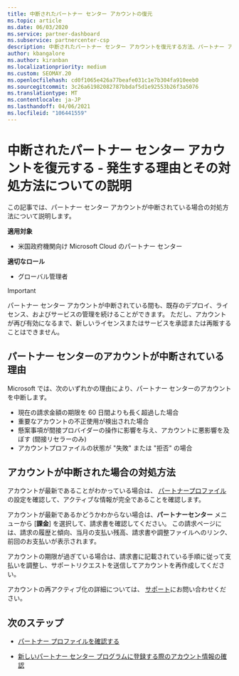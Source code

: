 ```yaml
---
title: 中断されたパートナー センター アカウントの復元
ms.topic: article
ms.date: 06/03/2020
ms.service: partner-dashboard
ms.subservice: partnercenter-csp
description: 中断されたパートナー センター アカウントを復元する方法、パートナー アカウントが中断される理由、および中断されたアカウントを使用する方法について説明します。
author: kbangalore
ms.author: kiranban
ms.localizationpriority: medium
ms.custom: SEOMAY.20
ms.openlocfilehash: cd0f1065e426a77beafe031c1e7b304fa910eeb0
ms.sourcegitcommit: 3c26a61982082787bbdaf5d1e92553b26f3a5076
ms.translationtype: MT
ms.contentlocale: ja-JP
ms.lasthandoff: 04/06/2021
ms.locfileid: "106441559"
---
```

# <a name="restore-a-suspended-partner-center-account---learn-why-it-happens-and-what-to-do-about-it"></a>中断されたパートナー センター アカウントを復元する - 発生する理由とその対処方法についての説明

この記事では、パートナー センター アカウントが中断されている場合の対処方法について説明します。

**適用対象**

- 米国政府機関向け Microsoft Cloud のパートナー センター

**適切なロール**

- グローバル管理者


> [!IMPORTANT]  
> パートナー センター アカウントが中断されている間も、既存のデプロイ、ライセンス、およびサービスの管理を続けることができます。 ただし、アカウントが再び有効になるまで、新しいライセンスまたはサービスを承認または再販することはできません。

## <a name="why-partner-center-accounts-are-suspended"></a>パートナー センターのアカウントが中断されている理由

Microsoft では、次のいずれかの理由により、パートナー センターのアカウントを中断します。

- 現在の請求金額の期限を 60 日間よりも長く超過した場合
- 重要なアカウントの不正使用が検出された場合
- 懸案事項が間接プロバイダーの操作に影響を与え、アカウントに悪影響を及ぼす (間接リセラーのみ)
- アカウントプロファイルの状態が "失敗" または "拒否" の場合

## <a name="what-to-do-if-your-account-is-suspended"></a>アカウントが中断された場合の対処方法

アカウントが最新であることがわかっている場合は、 [パートナープロファイル](https://partner.microsoft.com/pcv/accountsettings/partnerprofile) の設定を確認して、アクティブな情報が完全であることを確認します。 

アカウントが最新であるかどうかわからない場合は、**パートナーセンター** メニューから [**課金**] を選択して、請求書を確認してください。 この請求ページには、請求の履歴と傾向、当月の支払い残高、請求書や調整ファイルへのリンク、前回のお支払いが表示されます。

アカウントの期限が過ぎている場合は、請求書に記載されている手順に従って支払いを調整し、サポートリクエストを送信してアカウントを再作成してください。 

アカウントの再アクティブ化の詳細については、 [サポート](https://partner.microsoft.com/dashboard/support/csp/servicerequests/create)にお問い合わせください。

## <a name="next-steps"></a>次のステップ

- [パートナー プロファイルを確認する](update-your-partner-profile.md)

- [新しいパートナー センター プログラムに登録する際のアカウント情報の確認](verification-responses.md)
